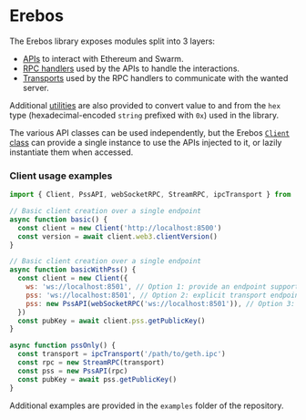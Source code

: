 # Erebos

The Erebos library exposes modules split into 3 layers:

* [APIs](api.md) to interact with Ethereum and Swarm.
* [RPC handlers](rpc.md) used by the APIs to handle the interactions.
* [Transports](transport.md) used by the RPC handlers to communicate with the wanted server.

Additional [utilities](util.md) are also provided to convert value to and from the `hex` type (hexadecimal-encoded `string` prefixed with `0x`) used in the library.

The various API classes can be used independently, but the Erebos [`Client` class](client.md) can provide a single instance to use the APIs injected to it, or lazily instantiate them when accessed.

### Client usage examples

```js
import { Client, PssAPI, webSocketRPC, StreamRPC, ipcTransport } from 'erebos'

// Basic client creation over a single endpoint
async function basic() {
  const client = new Client('http://localhost:8500')
  const version = await client.web3.clientVersion()
}

// Basic client creation over a single endpoint
async function basicWithPss() {
  const client = new Client({
    ws: 'ws://localhost:8501', // Option 1: provide an endpoint supporting streaming, transport will be created and used for PSS
    pss: 'ws://localhost:8501', // Option 2: explicit transport endpoint for PSS
    pss: new PssAPI(webSocketRPC('ws://localhost:8501')), // Option 3: explicit API injection
  })
  const pubKey = await client.pss.getPublicKey()
}

async function pssOnly() {
  const transport = ipcTransport('/path/to/geth.ipc')
  const rpc = new StreamRPC(transport)
  const pss = new PssAPI(rpc)
  const pubKey = await pss.getPublicKey()
}
```

Additional examples are provided in the `examples` folder of the repository.
